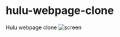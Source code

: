 # hulu-webpage-clone
Hulu webpage clone
![screen](https://github.com/Sachintha-Samarathunga/Text-to-speech-app/assets/98406068/3bb66afc-085a-4d18-b78b-7042d4c25313)
